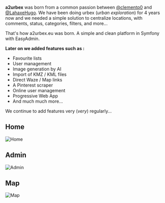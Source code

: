 **a2urbex** was born from a common passion between [@clementp0]([github.com](https://github.com/clementp0)) and [@LahaxeHugo]([github.com](https://github.com/LahaxeHugo)). We have been doing urbex (*urban exploration*) for 4 years now and we needed a simple solution to centralize locations, with comments, status, categories, filters, and more... 

That's how a2urbex.eu was born. A simple and clean platform in Symfony with EasyAdmin.

**Later on we added features such as :** 

- Favourite lists 
- User management 
- Image generation by AI 
- Import of KMZ / KML files  
- Direct Waze / Map links 
- A Pinterest scraper 
- Online user management 
- Progressive Web App 
- And much much more... 

We continue to add features very (*very*) regularly... 

## Home
![Home](https://cdn.discordapp.com/attachments/778932989693526038/1093964003207823370/Capture_decran_2023-04-07_a_20.21.48.png)
## Admin
![Admin](https://cdn.discordapp.com/attachments/778932989693526038/1093964017875308584/Capture_decran_2023-04-07_a_20.21.58.png)
## Map
![Map](https://cdn.discordapp.com/attachments/778932989693526038/1093964112846913536/Capture_decran_2023-04-07_a_20.22.36.png)
